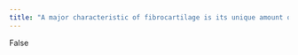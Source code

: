```yaml
---
title: "A major characteristic of fibrocartilage is its unique amount of flexibility and elasticity  T or F"
---
```

False

